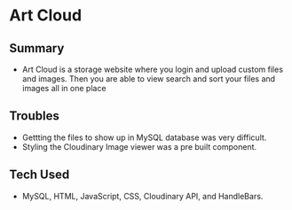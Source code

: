 # Art Cloud

## Summary
  - Art Cloud is a storage website where you login and upload custom files and images. Then you are able to view search and sort your files and images all in one place
  
 ## Troubles
 - Gettting the files to show up in MySQL database was very difficult.
 - Styling the Cloudinary Image viewer was a pre built component.
 
 ## Tech Used
  - MySQL, HTML, JavaScript, CSS, Cloudinary API, and HandleBars.
  
